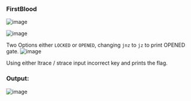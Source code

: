 ### FirstBlood
![image](https://github.com/x03ee/CTF-Writeup/blob/main/2025/TSCCTF%202025/Reverse/Gateway%20to%20the%20Reverse/First.PNG)

![image](https://github.com/x03ee/CTF-Writeup/blob/main/2025/TSCCTF%202025/Reverse/Gateway%20to%20the%20Reverse/Chall.PNG)

Two Options either `LOCKED` or `OPENED`, changing `jnz` to `jz` to print OPENED gate.
![image](https://github.com/x03ee/CTF-Writeup/blob/main/2025/TSCCTF%202025/Reverse/Gateway%20to%20the%20Reverse/Ida.PNG)

Using either ltrace / strace input incorrect key and prints the flag.

### Output:

![image](https://github.com/x03ee/CTF-Writeup/blob/main/2025/TSCCTF%202025/Reverse/Gateway%20to%20the%20Reverse/Flag.PNG)
